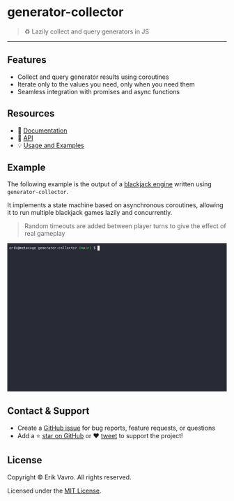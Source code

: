 # generator-collector
> :recycle: Lazily collect and query generators in JS
---

## Features

- Collect and query generator results using coroutines
- Iterate only to the values you need, only when you need them
- Seamless integration with promises and async functions

## Resources

- :book: [Documentation](https://slurmulon.github.io/generator-collector)
- :wrench: [API](https://slurmulon.github.io/generator-collector/#/api/)
- :bulb: [Usage and Examples](https://slurmulon.github.io/generator-collector/#/usage)

## Example

The following example is the output of a [blackjack engine](https://github.com/slurmulon/generator-collector/blob/main/examples/blackjack.mjs) written using `generator-collector`.

It implements a state machine based on asynchronous coroutines, allowing it to run multiple blackjack games lazily and concurrently.

> Random timeouts are added between player turns to give the effect of real gameplay

![Blackjack Generator](./examples/blackjack.2.gif)

## Contact & Support

-  Create a [GitHub issue](https://github.com/slurmulon/generator-collector/issues) for bug reports, feature requests, or questions
-   Add a ⭐️ [star on GitHub](https://github.com/VagnerDomingues/generator-collector) or ❤️ [tweet](https://twitter.com/intent/tweet?url=https%3A%2F%2Fgithub.com%2Fslurmulon%2Fgenerator-collector&hashtags=js,generators,promises,queries) to support the project!

## License

Copyright © Erik Vavro. All rights reserved.

Licensed under the [MIT License](https://opensource.org/licenses/MIT).
